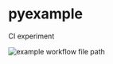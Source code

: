 # pyexample
CI experiment

![example workflow file path](https://github.com/actions/hello-world/workflows/.github/workflows/main.yml/badge.svg)
